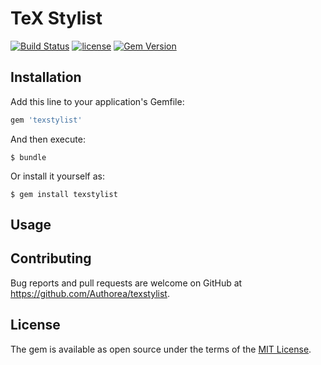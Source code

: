 # TeX Stylist

[![Build Status](https://secure.travis-ci.org/Authorea/texstylist.png?branch=master)](https://travis-ci.org/Authorea/texstylist)
[![license](http://img.shields.io/badge/license-MIT-blue.svg)](https://raw.githubusercontent.com/authorea/texstylist/master/LICENSE)
[![Gem Version](https://badge.fury.io/rb/texstylist.svg)](https://badge.fury.io/rb/texstylist)


## Installation

Add this line to your application's Gemfile:

```ruby
gem 'texstylist'
```

And then execute:

    $ bundle

Or install it yourself as:

    $ gem install texstylist

## Usage

## Contributing

Bug reports and pull requests are welcome on GitHub at https://github.com/Authorea/texstylist.

## License

The gem is available as open source under the terms of the [MIT License](http://opensource.org/licenses/MIT).
